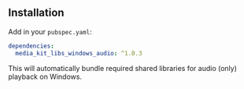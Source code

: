 ## Installation

Add in your `pubspec.yaml`:

```yaml
dependencies:
  media_kit_libs_windows_audio: ^1.0.3
```

This will automatically bundle required shared libraries for audio (only) playback on Windows.

